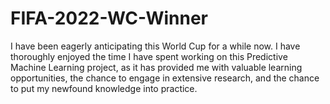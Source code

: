 # FIFA-2022-WC-Winner
I have been eagerly anticipating this World Cup for a while now. I have thoroughly enjoyed the time I have spent working on this Predictive Machine Learning project, as it has provided me with valuable learning opportunities, the chance to engage in extensive research, and the chance to put my newfound knowledge into practice.
